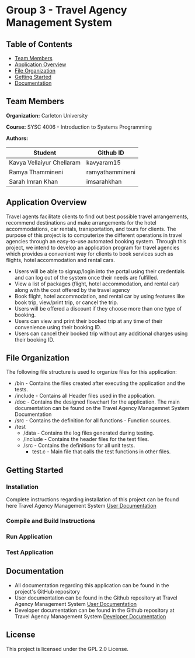 # Group 3 - Travel Agency Management System


## Table of Contents
* [Team Members](#team-members)
* [Application Overview](#application-overview)
* [File Organization](#file-organization)
* [Getting Started](#getting-started)
* [Documentation](#documentation)

## Team Members
**Organization:** Carleton University

**Course:** SYSC 4006 - Introduction to Systems Programming

**Authors:**

| Student  | Github ID |
| ------------- | ------------- |
| Kavya Vellaiyur Chellaram | kavyaram15  |
| Ramya Thammineni  | ramyathammineni  |
| Sarah Imran Khan  |  imsarahkhan  |

## Application Overview

Travel agents facilitate clients to find out best possible travel arrangements, recommend destinations and make arrangements for the hotel accommodations, car rentals, transportation, and tours for clients. The purpose of this project is to computerize the different operations in travel agencies through an easy-to-use automated booking system. 
Through this project, we intend to develop an application program for travel agencies which provides a convenient way for clients to book services such as flights, hotel accommodation and rental cars. 

* Users will be able to signup/login into the portal using their credentials and can log out of the system once their needs are fulfilled.
* View a list of packages (flight, hotel accommodation, and rental car) along with the cost offered by the travel agency
* Book flight, hotel accommodation, and rental car by using features like book trip, view/print trip, or cancel the trip.
* Users will be offered a discount if they choose more than one type of booking. 
* Users can view and print their booked trip at any time of their convenience using their booking ID.
* Users can cancel their booked trip without any additional charges using their booking ID.

## File Organization

The following file structure is used to organize files for this application:

* /bin - Contains the files created after executing the application and the tests.
* /include -  Contains all Header files used in the application.  
* /doc - Contains the designed flowchart for the application.  The main documentation can be found on the Travel Agency Managemnet System Documentation 
* /src - Contains the definition for all functions -  Function sources. 
* /test
  * /data - Contains the log files generated during testing. 
  * /include - Contains the header files for the test files.       
  * /src - Contains the definitions for all unit tests.  
    * test.c - Main file that calls the test functions in other files.

## Getting Started

### Installation

Complete instructions regarding installation of this project can be found here Travel Agency Management System [User Documentation](https://github.com/imsarahkhan/Group_3_Travel-Agency-Management-System/wiki/User-Documentation)

### Compile and Build Instructions


### Run Application



### Test Application


## Documentation

* All documentation regarding this application can be found in the project's GitHub repository
* User documentation can be found in the Github repository at Travel Agency Management System [User Documentation](https://github.com/imsarahkhan/Group_3_Travel-Agency-Management-System/wiki/User-Documentation)
* Developer documentation can be found in the Github repository at Travel Agency Management System [Developer Documentation](https://github.com/imsarahkhan/Group_3_Travel-Agency-Management-System/wiki/Developer-Documentation)

## License 
This project is licensed under the GPL 2.0 License. 
